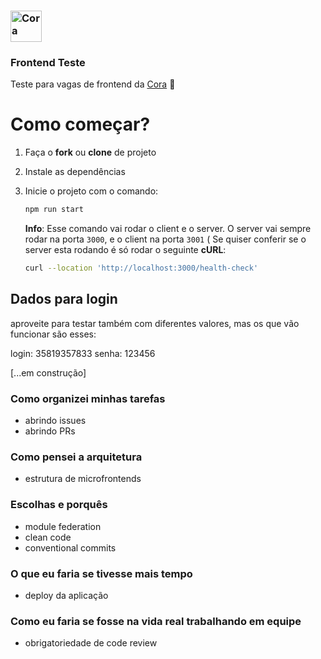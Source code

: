 ### <img src="https://github.com/corabank/frontend-case/blob/16051123b026faaba02e6d0959fe471a6a6dac2a/src/assets/logo.svg" alt="Cora" title="Cora" width="50" />
### Frontend Teste
Teste para vagas de frontend da [Cora](https://www.cora.com.br) :heartbeat:
<br />


# Como começar?

1. Faça o **fork** ou **clone** de projeto

2. Instale as dependências

3. Inicie o projeto com o comando:

    ```bash
    npm run start
    ```

    **Info**: Esse comando vai rodar o client e o server. O server vai sempre rodar na porta `3000`, e o client na porta `3001` (
    Se quiser conferir se o server esta rodando é só rodar o seguinte **cURL**:

    ```bash
    curl --location 'http://localhost:3000/health-check'
    ```


## Dados para login 

aproveite para testar também com diferentes valores, mas os que vão funcionar são esses:

login: 35819357833
senha: 123456


[...em construção]

### Como organizei minhas tarefas
- abrindo issues
- abrindo PRs

### Como pensei a arquitetura
- estrutura de microfrontends

### Escolhas e porquês
- module federation
- clean code
- conventional commits

### O que eu faria se tivesse mais tempo
- deploy da aplicação

### Como eu faria se fosse na vida real trabalhando em equipe
- obrigatoriedade de code review


